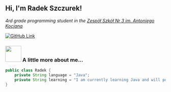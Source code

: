 <h2> Hi, I'm Radek Szczurek!</h2>
<p><em>4rd grade programming student in the <a href="https://zskocjan.pl/">Zespół Szkół Nr 3 im. Antoniego Kocjana</a>
</em></p>

[![GitHub Link](https://img.shields.io/github/followers/RadekSzczurek?&style=social)](https://github.com/RadekSzczurek)


### <img src="https://media.giphy.com/media/VgCDAzcKvsR6OM0uWg/giphy.gif" width="50"> A little more about me...  

```java
public class Radek {
    private String language = "Java";
    private String learning = "I am currently learning Java and will post my projects here to help me become a programmer :)";
}
